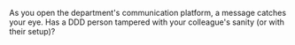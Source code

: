 As you open the department's communication platform, a message catches your eye. Has a DDD person tampered with your colleague's sanity (or with their setup)?
